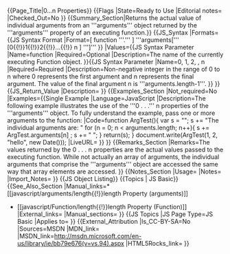 {{Page_Title|0...n Properties}}
{{Flags
|State=Ready to Use
|Editorial notes=
|Checked_Out=No
}}
{{Summary_Section|Returns the actual value of individual arguments from an '''arguments''' object returned by the '''arguments''' property of an executing function.}}
{{JS_Syntax
|Formats={{JS Syntax Format
|Format=[ function '''.''' ] '''arguments[''' [0{{!}}1{{!}}2{{!}}...{{!}} n ] ''']'''
}}
|Values={{JS Syntax Parameter
|Name=function
|Required=Optional
|Description=The name of the currently executing Function object.
}}{{JS Syntax Parameter
|Name=0, 1, 2, , n
|Required=Required
|Description=Non-negative integer in the range of 0 to n where 0 represents the first argument and n represents the final argument. The value of the final argument n is '''arguments.length-1'''.
}}
}}
{{JS_Return_Value
|Description=
}}
{{Examples_Section
|Not_required=No
|Examples={{Single Example
|Language=JavaScript
|Description=The following example illustrates the use of the '''0 . . .''' n properties of the '''arguments''' object. To fully understand the example, pass one or more arguments to the function:
|Code=function ArgTest(){
    var s = "";
    s += "The individual arguments are: "
    for (n = 0; n &lt; arguments.length; n++){
       s += ArgTest.arguments[n] ;
       s += " ";
    }
    return(s);
 }
 document.write(ArgTest(1, 2, "hello", new Date()));
|LiveURL=
}}
}}
{{Remarks_Section
|Remarks=The values returned by the 0 . . . n properties are the actual values passed to the executing function. While not actually an array of arguments, the individual arguments that comprise the '''arguments''' object are accessed the same way that array elements are accessed.
}}
{{Notes_Section
|Usage=
|Notes=
|Import_Notes=
}}
{{JS Object Listing}}
{{Topics | JS Basic}}
{{See_Also_Section
|Manual_links=* [[javascript/arguments/length{{!}}length Property (arguments)]]
* [[javascript/Function/length{{!}}length Property (Function)]]
|External_links=
|Manual_sections=
}}
{{JS Topics
|JS Page Type=JS Basic
|Applies to=
}}
{{External_Attribution
|Is_CC-BY-SA=No
|Sources=MSDN
|MDN_link=
|MSDN_link=http://msdn.microsoft.com/en-us/library/ie/bb79e676(v=vs.94).aspx
|HTML5Rocks_link=
}}